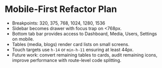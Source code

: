 # Mobile-First Refactor Plan

- Breakpoints: 320, 375, 768, 1024, 1280, 1536
- Sidebar becomes drawer with focus trap on <768px.
- Bottom tab bar provides access to Dashboard, Media, Users, Settings on mobile.
- Tables (media, blogs) render card lists on small screens.
- Touch targets use `h-14` or `min-h-11` ensuring at least 44px.
- Future work: convert remaining tables to cards, audit remaining icons, improve performance with route-level code splitting.